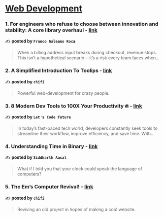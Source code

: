 
<h1><a href=https://medium.com/tag/web-development/recommended target="_blank" rel="noopener noreferrer">Web Development</a></h1>
<h3>1. For engineers who refuse to choose between innovation and stability: A core library overhaul - <a href="https://medium.com/@topofgr/for-engineers-who-refuse-to-choose-between-innovation-and-stability-a-core-library-overhaul-814fd6ac4d65" target="_blank" rel="noopener noreferrer">link</a></h3>

✍️ **posted by `Franco Galeano Roca`**

<blockquote>When a billing address input breaks during checkout, revenue stops. This isn’t a hypothetical scenario — it’s a risk every team faces when…</blockquote>

<h3>2. A Simplified Introduction To Toolips - <a href="https://medium.com/chifi-media/a-simplified-introduction-to-toolips-005130ed716c" target="_blank" rel="noopener noreferrer">link</a></h3>

✍️ **posted by `chifi`**

<blockquote>Powerful web-development for crazy people.</blockquote>

<h3>3. 8 Modern Dev Tools to 100X Your Productivity 🔥 - <a href="https://medium.com/@letscodefuture/8-modern-dev-tools-to-100x-your-productivity-6663cd111e8e" target="_blank" rel="noopener noreferrer">link</a></h3>

✍️ **posted by `Let's Code Future`**

<blockquote>In today’s fast-paced tech world, developers constantly seek tools to streamline their workflow, improve efficiency, and save time. With…</blockquote>

<h3>4. Understanding Time in Binary - <a href="https://medium.com/@siddharthaasal/understanding-time-in-binary-f7ab6ea5f5b0" target="_blank" rel="noopener noreferrer">link</a></h3>

✍️ **posted by `Siddharth Aasal`**

<blockquote>What if I told you that your clock could speak the language of computers?</blockquote>

<h3>5. The Em’s Computer Revival! - <a href="https://medium.com/chifi-media/the-ems-computer-revival-81680a25118b" target="_blank" rel="noopener noreferrer">link</a></h3>

✍️ **posted by `chifi`**

<blockquote>Reviving an old project in hopes of making a cool website.</blockquote>

